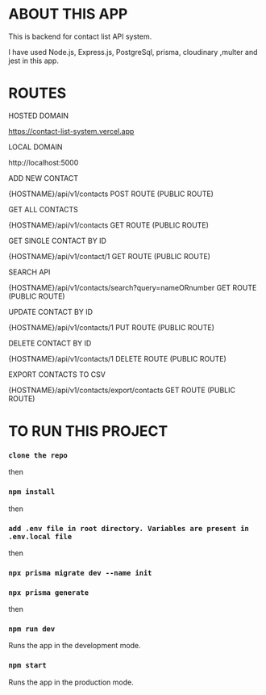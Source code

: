 # ABOUT THIS APP

This is backend for contact list API system.

I have used Node.js, Express.js, PostgreSql, prisma, cloudinary ,multer and jest in this app.

# ROUTES

HOSTED DOMAIN 

https://contact-list-system.vercel.app

LOCAL DOMAIN

http://localhost:5000


ADD NEW CONTACT

{HOSTNAME}/api/v1/contacts  POST ROUTE (PUBLIC ROUTE)

GET ALL CONTACTS

{HOSTNAME}/api/v1/contacts  GET ROUTE (PUBLIC ROUTE)

GET SINGLE CONTACT BY ID

{HOSTNAME}/api/v1/contact/1  GET ROUTE (PUBLIC ROUTE)

SEARCH API

{HOSTNAME}/api/v1/contacts/search?query=nameORnumber  GET ROUTE (PUBLIC ROUTE)

UPDATE CONTACT BY ID

{HOSTNAME}/api/v1/contacts/1  PUT ROUTE (PUBLIC ROUTE)

DELETE CONTACT BY ID

{HOSTNAME}/api/v1/contacts/1  DELETE ROUTE (PUBLIC ROUTE)

EXPORT CONTACTS TO CSV

{HOSTNAME}/api/v1/contacts/export/contacts  GET ROUTE (PUBLIC ROUTE)


# TO RUN THIS PROJECT
### `clone the repo`
then
### `npm install`
then
### `add .env file in root directory. Variables are present in .env.local file`
then
### `npx prisma migrate dev --name init`
### `npx prisma generate`
then
### `npm run dev` 
Runs the app in the development mode.
### `npm start`
Runs the app in the production mode.
